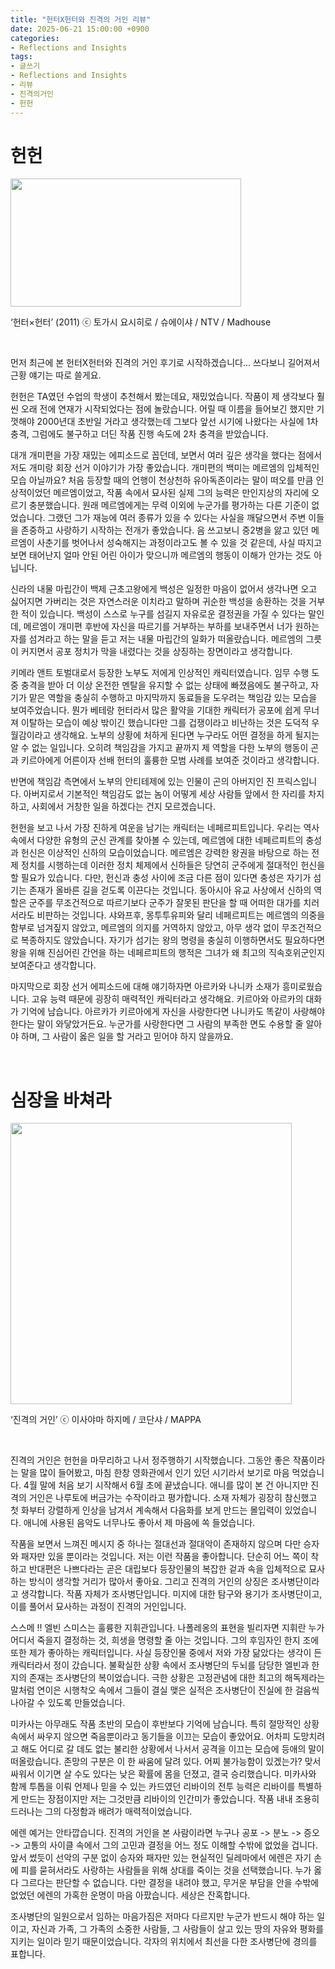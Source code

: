 ```yaml
---
title: "헌터X헌터와 진격의 거인 리뷰"
date: 2025-06-21 15:00:00 +0900
categories:
- Reflections and Insights
tags:
- 글쓰기
- Reflections and Insights
- 리뷰
- 진격의거인
- 헌헌
---
```



# 헌헌  

<img src="https://i.imgur.com/CnTlLGB.jpeg" width="369" height="205"/>  

‘헌터×헌터’ (2011) ⓒ 토가시 요시히로 / 슈에이샤 / NTV / Madhouse  

<br>

먼저 최근에 본 헌터X헌터와 진격의 거인 후기로 시작하겠습니다... 쓰다보니 길어져서 근황 얘기는 따로 쓸게요. 

헌헌은 TA였던 수업의 학생이 추천해서 봤는데요, 재밌었습니다. 작품이 제 생각보다 훨씬 오래 전에 연재가 시작되었다는 점에 놀랐습니다. 어릴 때 이름을 들어보긴 했지만 기껏해야 2000년대 초반일 거라고 생각했는데 그보다 앞선 시기에 나왔다는 사실에 1차 충격, 그럼에도 불구하고 더딘 작품 진행 속도에 2차 충격을 받았습니다. 

대개 개미편을 가장 재밌는 에피소드로 꼽던데, 보면서 여러 깊은 생각을 했다는 점에서 저도 개미랑 회장 선거 이야기가 가장 좋았습니다. 개미편의 백미는 메르엠의 입체적인 모습 아닐까요? 처음 등장할 때의 언행이 천상천하 유아독존이라는 말이 떠오를 만큼 인상적이었던 메르엠이었고, 작품 속에서 묘사된 실제 그의 능력은 만인지상의 자리에 오르기 충분했습니다. 원래 메르엠에게는 무력 이외에 누군가를 평가하는 다른 기준이 없었습니다. 그랬던 그가 재능에 여러 종류가 있을 수 있다는 사실을 깨달으면서 주변 이들을 존중하고 사랑하기 시작하는 전개가 좋았습니다. 음 쓰고보니 중2병을 앓고 있던 메르엠이 사춘기를 벗어나서 성숙해지는 과정이라고도 볼 수 있을 것 같은데, 사실 따지고 보면 태어난지 얼마 안된 어린 아이가 맞으니까 메르엠의 행동이 이해가 안가는 것도 아닙니다. 

신라의 내물 마립간이 백제 근초고왕에게 백성은 일정한 마음이 없어서 생각나면 오고 싫어지면 가버리는 것은 자연스러운 이치라고 말하며 귀순한 백성을 송환하는 것을 거부한 적이 있습니다. 백성이 스스로 누구를 섬길지 자유로운 결정권을 가질 수 있다는 말인데, 메르엠이 개미편 후반에 자신을 따르기를 거부하는 부하를 보내주면서 너가 원하는 자를 섬겨라고 하는 말을 듣고 저는 내물 마립간의 일화가 떠올랐습니다. 메르엠의 그릇이 커지면서 공포 정치가 막을 내렸다는 것을 상징하는 장면이라고 생각합니다.

키메라 앤트 토벌대로서 등장한 노부도 저에게 인상적인 캐릭터였습니다. 임무 수행 도중 충격을 받아 더 이상 온전한 멘탈을 유지할 수 없는 상태에 빠졌음에도 불구하고, 자기가 맡은 역할을 충실히 수행하고 마지막까지 동료들을 도우려는 책임감 있는 모습을 보여주었습니다. 뭔가 베테랑 헌터라서 많은 활약을 기대한 캐릭터가 공포에 쉽게 무너져 이탈하는 모습이 예상 밖이긴 했습니다만 그를 겁쟁이라고 비난하는 것은 도덕적 우월감이라고 생각해요. 노부의 상황에 처하게 된다면 누구라도 어떤 결정을 하게 될지는 알 수 없는 일입니다. 오히려 책임감을 가지고 끝까지 제 역할을 다한 노부의 행동이 곤과 키르아에게 어른이자 선배 헌터의 훌륭한 모범 사례를 보여준 것이라고 생각합니다.

반면에 책임감 측면에서 노부의 안티테제에 있는 인물이 곤의 아버지인 진 프릭스입니다. 아버지로서 기본적인 책임감도 없는 놈이 어떻게 세상 사람들 앞에서 한 자리를 차지하고, 사회에서 거창한 일을 하겠다는 건지 모르겠습니다.

헌헌을 보고 나서 가장 진하게 여운을 남기는 캐릭터는 네페르피트입니다. 우리는 역사 속에서 다양한 유형의 군신 관계를 찾아볼 수 있는데, 메르엠에 대한 네페르피트의 충성과 헌신은 이상적인 신하의 모습이었습니다. 메르엠은 강력한 왕권을 바탕으로 하는 전제 정치를 시행하는데 이러한 정치 체제에서 신하들은 당연히 군주에게 절대적인 헌신을 할 필요가 있습니다. 다만, 헌신과 충성 사이에 조금 다른 점이 있다면 충성은 자기가 섬기는 존재가 올바른 길을 걷도록 이끈다는 것입니다. 동아시아 유교 사상에서 신하의 역할은 군주를 무조건적으로 따르기보다 군주가 잘못된 판단을 할 때 어떠한 대가를 치러서라도 비판하는 것입니다. 샤와프후, 몽투투유피와 달리 네페르피트는 메르엠의 의중을 함부로 넘겨짚지 않았고, 메르엠의 의지를 거역하지 않았고, 아무 생각 없이 무조건적으로 복종하지도 않았습니다. 자기가 섬기는 왕의 명령을 충실히 이행하면서도 필요하다면 왕을 위해 진심어린 간언을 하는 네페르피트의 행적은 그녀가 왜 최고의 직속호위군인지 보여준다고 생각합니다. 

마지막으로 회장 선거 에피소드에 대해 얘기하자면 아르카와 나니카 소재가 흥미로웠습니다. 고유 능력 때문에 굉장히 매력적인 캐릭터라고 생각해요. 키르아와 아르카의 대화가 기억에 남습니다. 아르카가 키르아에게 자신을 사랑한다면 나니카도 똑같이 사랑해야 한다는 말이 와닿았거든요. 누군가를 사랑한다면 그 사람의 부족한 면도 수용할 줄 알아야 하며, 그 사람이 옳은 일을 할 거라고 믿어야 하지 않을까요.  

<br>

# 심장을 바쳐라 

<img src="https://i.imgur.com/4S16eiQ.png" width="450" height="450"/>  

‘진격의 거인’ ⓒ 이사야마 하지메 / 코단샤 / MAPPA


<br>

진격의 거인은 헌헌을 마무리하고 나서 정주행하기 시작했습니다. 그동안 좋은 작품이라는 말을 많이 들어봤고, 마침 한창 영화관에서 인기 있던 시기라서 보기로 마음 먹었습니다. 4월 말에 처음 보기 시작해서 6월 초에 끝냈습니다. 애니를 많이 본 건 아니지만 진격의 거인은 나루토에 버금가는 수작이라고 평가합니다. 소재 자체가 굉장히 참신했고 첫 화부터 강렬하게 인상을 남겨서 계속해서 다음화를 보게 만드는 몰입력이 있었습니다. 애니에 사용된 음악도 너무나도 좋아서 제 마음에 쏙 들었습니다. 

작품을 보면서 느껴진 메시지 중 하나는 절대선과 절대악이 존재하지 않으며 다만 승자와 패자만 있을 뿐이라는 것입니다. 저는 이런 작품을 좋아합니다. 단순히 어느 쪽이 착하고 반대편은 나쁘다라는 곧은 대립보다 등장인물의 복잡한 겉과 속을 입체적으로 묘사하는 방식이 생각할 거리가 많아서 좋아요. 그리고 진격의 거인의 상징은 조사병단이라고 생각합니다. 작품 자체가 조사병단입니다. 미지에 대한 탐구와 용기가 조사병단이고, 이를 풀어서 묘사하는 과정이 진격의 거인입니다. 

스스메 !! 엘빈 스미스는 훌륭한 지휘관입니다. 나폴레옹의 표현을 빌리자면 지휘란 누가 어디서 죽을지 결정하는 것, 희생을 명령할 줄 아는 것입니다. 그의 후임자인 한지 조에 또한 제가 좋아하는 캐릭터입니다. 사실 등장인물 중에서 저와 가장 닮았다는 생각이 든 캐릭터라서 정이 갔습니다. 불확실한 상황 속에서 조사병단의 두뇌를 담당한 엘빈과 한지의 존재는 조사병단의 복이었습니다. 극한 상황은 고정관념에 대한 최고의 해독제라는 말처럼 연이은 시행착오 속에서 그들이 결실 맺은 실적은 조사병단이 진실에 한 걸음씩 나아갈 수 있도록 만들었습니다. 

미카사는 아무래도 작품 초반의 모습이 후반보다 기억에 남습니다. 특히 절망적인 상황 속에서 싸우지 않으면 죽음뿐이라고 동기들을 이끄는 모습이 좋았어요. 어차피 도망치려고 해도 어디로 갈 데도 없는 불리한 상황에서 나서서 공격을 이끄는 모습에 등애의 말이 떠올랐습니다. 존망의 구분은 이 한 싸움에 달려 있다. 어찌 불가능함이 있겠는가? 맞서 싸워서 이기면 살 수도 있다는 낮은 확률에 몸을 던졌고, 결국 승리했습니다. 미카사와 함께 투톱을 이뤄 언제나 믿을 수 있는 카드였던 리바이의 전투 능력은 리바이를 특별하게 만드는 장점이지만 저는 그것만큼 리바이의 인간미가 좋았습니다. 작품 내내 조용히 드러나는 그의 다정함과 배려가 매력적이었습니다.

에렌 예거는 안타깝습니다. 진격의 거인을 본 사람이라면 누구나 공포 -> 분노 -> 증오 -> 고통의 사이클 속에서 그의 고민과 결정을 어느 정도 이해할 수밖에 없었을 겁니다. 앞서 썼듯이 선악의 구분 없이 승자와 패자만 있는 현실적인 딜레마에서 에렌은 자기 손에 피를 묻혀서라도 사랑하는 사람들을 위해 상대를 죽이는 것을 선택했습니다. 누가 옳다 그르다는 판단할 수 없습니다. 다만 결정을 내려야 했고, 무거운 부담을 안을 수밖에 없었던 에렌의 가혹한 운명이 마음 아팠습니다. 세상은 잔혹합니다. 

조사병단의 일원으로서 임하는 마음가짐은 저마다 다르지만 누군가 반드시 해야 하는 일이고, 자신과 가족, 그 가족의 소중한 사람들, 그 사람들이 살고 있는 땅의 자유와 평화를 지키는 일이라 믿기 때문이었습니다. 각자의 위치에서 최선을 다한 조사병단에 경의를 표합니다. 

